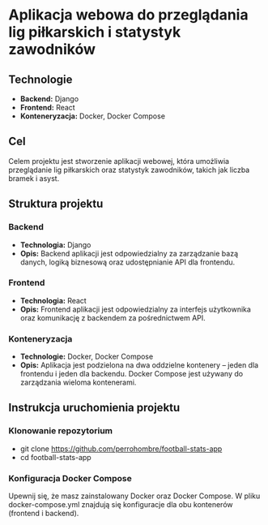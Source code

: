 # Aplikacja webowa do przeglądania lig piłkarskich i statystyk zawodników

## Technologie
- **Backend:** Django
- **Frontend:** React
- **Konteneryzacja:** Docker, Docker Compose

## Cel
Celem projektu jest stworzenie aplikacji webowej, która umożliwia przeglądanie lig piłkarskich oraz statystyk zawodników, takich jak liczba bramek i asyst.

## Struktura projektu

### Backend
- **Technologia:** Django
- **Opis:** Backend aplikacji jest odpowiedzialny za zarządzanie bazą danych, logiką biznesową oraz udostępnianie API dla frontendu.

### Frontend
- **Technologia:** React
- **Opis:** Frontend aplikacji jest odpowiedzialny za interfejs użytkownika oraz komunikację z backendem za pośrednictwem API.

### Konteneryzacja
- **Technologie:** Docker, Docker Compose
- **Opis:** Aplikacja jest podzielona na dwa oddzielne kontenery – jeden dla frontendu i jeden dla backendu. Docker Compose jest używany do zarządzania wieloma kontenerami.

## Instrukcja uruchomienia projektu

### Klonowanie repozytorium
- git clone https://github.com/perrohombre/football-stats-app
- cd football-stats-app

### Konfiguracja Docker Compose
Upewnij się, że masz zainstalowany Docker oraz Docker Compose.
W pliku docker-compose.yml znajdują się konfiguracje dla obu kontenerów (frontend i backend).
